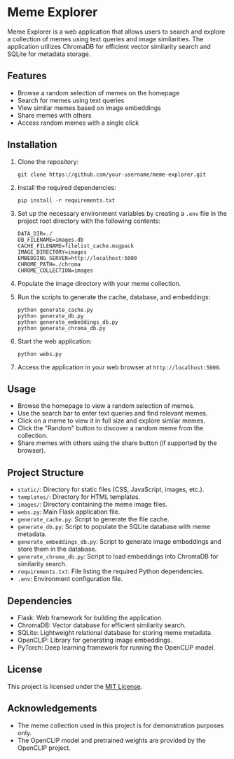 # Meme Explorer

Meme Explorer is a web application that allows users to search and explore a collection of memes using text queries and image similarities. The application utilizes ChromaDB for efficient vector similarity search and SQLite for metadata storage.

## Features

- Browse a random selection of memes on the homepage
- Search for memes using text queries
- View similar memes based on image embeddings
- Share memes with others
- Access random memes with a single click

## Installation

1. Clone the repository:
   ```
   git clone https://github.com/your-username/meme-explorer.git
   ```

2. Install the required dependencies:
   ```
   pip install -r requirements.txt
   ```

3. Set up the necessary environment variables by creating a `.env` file in the project root directory with the following contents:
   ```
   DATA_DIR=./
   DB_FILENAME=images.db
   CACHE_FILENAME=filelist_cache.msgpack
   IMAGE_DIRECTORY=images
   EMBEDDING_SERVER=http://localhost:5000
   CHROME_PATH=./chroma
   CHROME_COLLECTION=images
   ```

4. Populate the image directory with your meme collection.

5. Run the scripts to generate the cache, database, and embeddings:
   ```
   python generate_cache.py
   python generate_db.py
   python generate_embeddings_db.py
   python generate_chroma_db.py
   ```

6. Start the web application:
   ```
   python webs.py
   ```

7. Access the application in your web browser at `http://localhost:5000`.

## Usage

- Browse the homepage to view a random selection of memes.
- Use the search bar to enter text queries and find relevant memes.
- Click on a meme to view it in full size and explore similar memes.
- Click the "Random" button to discover a random meme from the collection.
- Share memes with others using the share button (if supported by the browser).

## Project Structure

- `static/`: Directory for static files (CSS, JavaScript, images, etc.).
- `templates/`: Directory for HTML templates.
- `images/`: Directory containing the meme image files.
- `webs.py`: Main Flask application file.
- `generate_cache.py`: Script to generate the file cache.
- `generate_db.py`: Script to populate the SQLite database with meme metadata.
- `generate_embeddings_db.py`: Script to generate image embeddings and store them in the database.
- `generate_chroma_db.py`: Script to load embeddings into ChromaDB for similarity search.
- `requirements.txt`: File listing the required Python dependencies.
- `.env`: Environment configuration file.

## Dependencies

- Flask: Web framework for building the application.
- ChromaDB: Vector database for efficient similarity search.
- SQLite: Lightweight relational database for storing meme metadata.
- OpenCLIP: Library for generating image embeddings.
- PyTorch: Deep learning framework for running the OpenCLIP model.

## License

This project is licensed under the [MIT License](LICENSE).

## Acknowledgements

- The meme collection used in this project is for demonstration purposes only.
- The OpenCLIP model and pretrained weights are provided by the OpenCLIP project.

